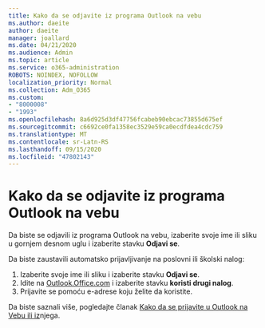 ```yaml
---
title: Kako da se odjavite iz programa Outlook na vebu
ms.author: daeite
author: daeite
manager: joallard
ms.date: 04/21/2020
ms.audience: Admin
ms.topic: article
ms.service: o365-administration
ROBOTS: NOINDEX, NOFOLLOW
localization_priority: Normal
ms.collection: Adm_O365
ms.custom:
- "8000008"
- "1993"
ms.openlocfilehash: 8a6d925d3df47756fcabeb90ebcac73855d675ef
ms.sourcegitcommit: c6692ce0fa1358ec3529e59ca0ecdfdea4cdc759
ms.translationtype: MT
ms.contentlocale: sr-Latn-RS
ms.lasthandoff: 09/15/2020
ms.locfileid: "47802143"
---
```

# <a name="how-to-sign-out-of-outlook-on-the-web"></a>Kako da se odjavite iz programa Outlook na vebu

Da biste se odjavili iz programa Outlook na vebu, izaberite svoje ime ili sliku u gornjem desnom uglu i izaberite stavku **Odjavi se**.

Da biste zaustavili automatsko prijavljivanje na poslovni ili školski nalog:

1. Izaberite svoje ime ili sliku i izaberite stavku **Odjavi se**.
1. Idite na [Outlook.Office.com](https://outlook.office.com/) i izaberite stavku **koristi drugi nalog**.
1. Prijavite se pomoću e-adrese koju želite da koristite.

Da biste saznali više, pogledajte članak [Kako da se prijavite u Outlook na Vebu ili iz](https://support.office.com/article/763fab4d-0138-4814-b450-37fc286bcb79)njega.